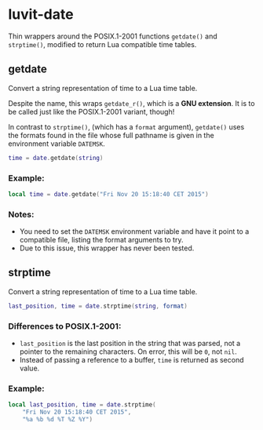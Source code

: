 # luvit-date

Thin wrappers around the POSIX.1-2001 functions `getdate()` and `strptime()`, modified to return Lua compatible time tables.

## getdate

Convert a string representation of time to a Lua time table.

Despite the name, this wraps `getdate_r()`, which is a **GNU extension**. It is to be called just like the POSIX.1-2001 variant, though!

In contrast to `strptime()`, (which has a `format` argument), `getdate()` uses the formats found in the file whose full pathname is given in the environment variable `DATEMSK`.

```lua
time = date.getdate(string)
```

### Example:

```lua
local time = date.getdate("Fri Nov 20 15:18:40 CET 2015")
```

### Notes:

* You need to set the `DATEMSK` environment variable and have it point to a compatible file, listing the format arguments to try.
* Due to this issue, this wrapper has never been tested.

## strptime

Convert a string representation of time to a Lua time table.

```lua
last_position, time = date.strptime(string, format)
```

### Differences to POSIX.1-2001:

* `last_position` is the last position in the string that was parsed, not a pointer to the remaining characters. On error, this will be `0`, not `nil`.
* Instead of passing a reference to a buffer, `time` is returned as second value.

### Example:

```lua
local last_position, time = date.strptime(
    "Fri Nov 20 15:18:40 CET 2015",
    "%a %b %d %T %Z %Y")
```
